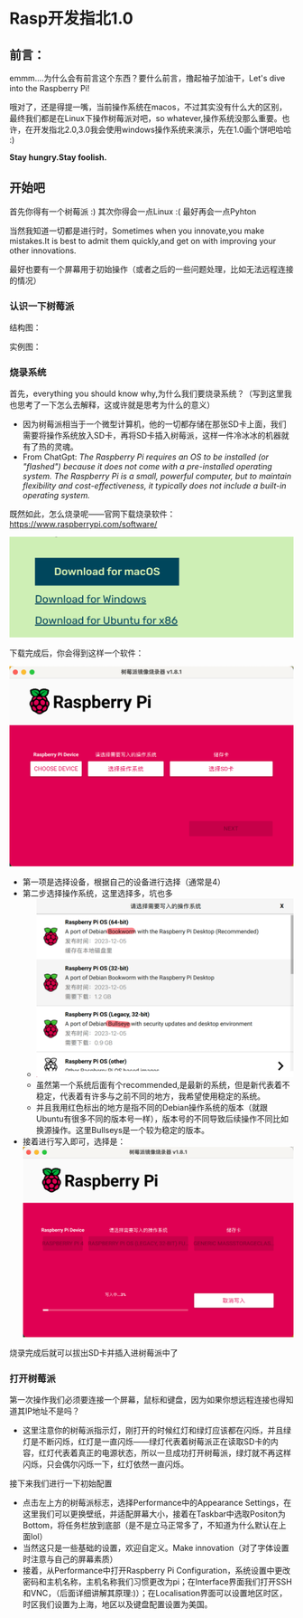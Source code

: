 # Rasp开发指北1.0

## 前言：

emmm....为什么会有前言这个东西？要什么前言，撸起袖子加油干，Let's dive into the Raspberry Pi!

哦对了，还是得提一嘴，当前操作系统在macos，不过其实没有什么大的区别，最终我们都是在Linux下操作树莓派对吧，so whatever,操作系统没那么重要。也许，在开发指北2.0,3.0我会使用windows操作系统来演示，先在1.0画个饼吧哈哈 :) 

**Stay hungry.Stay foolish.**

## 开始吧

首先你得有一个树莓派 :)  其次你得会一点Linux :(  最好再会一点Pyhton 

当然我知道一切都是进行时，Sometimes when you innovate,you make mistakes.It is best to admit them quickly,and get on with improving your other innovations.

最好也要有一个屏幕用于初始操作（或者之后的一些问题处理，比如无法远程连接的情况）

### 认识一下树莓派

结构图：

实例图：

### 烧录系统

首先，everything you should know why,为什么我们要烧录系统？（写到这里我也思考了一下怎么去解释，这或许就是思考为什么的意义）

- 因为树莓派相当于一个微型计算机，他的一切都存储在那张SD卡上面，我们需要将操作系统放入SD卡，再将SD卡插入树莓派，这样一件冷冰冰的机器就有了热的灵魂。
- From ChatGpt: *The Raspberry Pi requires an OS to be installed (or "flashed") because it does not come with a pre-installed operating system. The Raspberry Pi is a small, powerful computer, but to maintain flexibility and cost-effectiveness, it typically does not include a built-in operating system.*

既然如此，怎么烧录呢——官网下载烧录软件：https://www.raspberrypi.com/software/

<img src="../../Pic/image-20240113104653520.png" alt="image-20240113104653520" style="zoom:50%;" />

下载完成后，你会得到这样一个软件：

<img src="../../Pic/image-20240113104721526.png" alt="image-20240113104721526" style="zoom:50%;" />

- 第一项是选择设备，根据自己的设备进行选择（通常是4）
- 第二步选择操作系统，这里选择多，坑也多
  - <img src="../../Pic/image-20240113105016275.png" alt="image-20240113105016275" style="zoom:50%;" />
  - 虽然第一个系统后面有个recommended,是最新的系统，但是新代表着不稳定，代表着有许多与之前不同的地方，我希望使用稳定的系统。
  - 并且我用红色标出的地方是指不同的Debian操作系统的版本（就跟Ubuntu有很多不同的版本号一样），版本号的不同导致后续操作不同比如换源操作。这里Bullseys是一个较为稳定的版本。
- 接着进行写入即可，选择是：<img src="../../Pic/image-20240113171840641.png" alt="image-20240113171840641" style="zoom:50%;" />

烧录完成后就可以拔出SD卡并插入进树莓派中了

### 打开树莓派

第一次操作我们必须要连接一个屏幕，鼠标和键盘，因为如果你想远程连接也得知道其IP地址不是吗？

- 这里注意你的树莓派指示灯，刚打开的时候红灯和绿灯应该都在闪烁，并且绿灯是不断闪烁，红灯是一直闪烁——绿灯代表着树莓派正在读取SD卡的内容，红灯代表着真正的电源状态，所以一旦成功打开树莓派，绿灯就不再这样闪烁，只会偶尔闪烁一下，红灯依然一直闪烁。

接下来我们进行一下初始配置

- 点击左上方的树莓派标志，选择Performance中的Appearance Settings，在这里我们可以更换壁纸，并适配屏幕大小，接着在Taskbar中选取Positon为Bottom，将任务栏放到底部（是不是立马正常多了，不知道为什么默认在上面lol）
- 当然这只是一些基础的设置，欢迎自定义。Make innovation（对了字体设置时注意与自己的屏幕素质）
- 接着，从Performance中打开Raspberry Pi Configuration，系统设置中更改密码和主机名称，主机名称我们习惯更改为pi；在Interface界面我们打开SSH和VNC，（后面详细讲解其原理:)）；在Localisation界面可以设置地区时区，时区我们设置为上海，地区以及键盘配置设置为美国。

